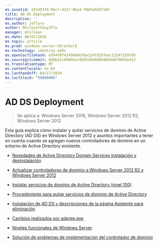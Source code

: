 ```yaml
---
ms.assetid: 241d93f9-06cf-4327-96a3-70dfe656f19d
title: AD DS Deployment
description: ''
ms.author: joflore
author: MicrosoftGuyJFlo
manager: mtillman
ms.date: 08/07/2018
ms.topic: article
ms.prod: windows-server-threshold
ms.technology: identity-adds
ms.openlocfilehash: e39478f4145660e70a124fd357eac1324f1b5fdb
ms.sourcegitcommit: 0d0b32c8986ba7db9536e0b8648d4ddf9b03e452
ms.translationtype: MT
ms.contentlocale: es-ES
ms.lasthandoff: 04/17/2019
ms.locfileid: "59890006"
---
```

# <a name="ad-ds-deployment"></a>AD DS Deployment

>Se aplica a: Windows Server 2016, Windows Server 2012 R2, Windows Server 2012

Esta guía explica cómo instalar y quitar servicios de dominio de Active Directory (AD DS) en Windows Server 2012 y asuntos importantes a tener en cuenta cuando se agregan nuevos controladores de dominio en un entorno de Active Directory existente.  
  
- [Novedades de Active Directory Domain Services instalación y desinstalación](../../ad-ds/deploy/What-s-New-in-Active-Directory-Domain-Services-Installation-and-Removal.md)  
  
- [Actualizar controladores de dominio a Windows Server 2012 R2 y Windows Server 2012](../../ad-ds/deploy/Upgrade-Domain-Controllers-to-Windows-Server-2012-R2-and-Windows-Server-2012.md)  
  
- [Instalar servicios de dominio de Active Directory &#40;nivel 100&#41;](../../ad-ds/deploy/Install-Active-Directory-Domain-Services--Level-100-.md)  
  
- [Procedimiento para quitar servicios de dominio de Active Directory](assetId:///99b97af0-aa7e-41ed-8c81-4eee6c03eb4c)  
  
- [Instalación de AD DS y descripciones de la página Asistente para eliminación](../../ad-ds/deploy/AD-DS-Installation-and-Removal-Wizard-Page-Descriptions.md)  
  
- [Cambios realizados por adprep.exe](../../ad-ds/deploy/adprep/Changes-Made-by-Adprep.md)  

- [Niveles funcionales de Windows Server](../../ad-ds/active-directory-functional-levels.md)
  
- [Solución de problemas de implementación del controlador de dominio](../../ad-ds/deploy/Troubleshooting-Domain-Controller-Deployment.md)  
